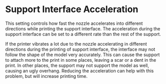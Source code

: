 Support Interface Acceleration
====
This setting controls how fast the nozzle accelerates into different directions while printing the support interface. The acceleration during the support interface can be set to a different rate than the rest of the support.

If the printer vibrates a lot due to the nozzle accelerating in different directions during the printing of support interface, the interface may not follow the shape of the model very accurately. This can cause the support to attach more to the print in some places, leaving a scar or a dent in the print. In other places, the support may not support the model as well, causing an ugly overhang. Reducing the acceleration can help with this problem, but will increase printing time.